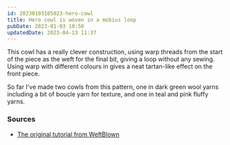 ```yaml
---
id: 20230103105023-hero-cowl
title: Hero cowl is woven in a mobius loop
pubDate: 2023-01-03 10:50
updatedDate: 2023-04-13 11:37
---
```


This cowl has a really clever construction, using warp threads from the start of the piece as the weft for the final bit, giving a loop without any sewing. Using warp with different colours in gives a neat tartan-like effect on the front piece.

So far I've made two cowls from this pattern, one in dark green wool yarns including a bit of boucle yarn for texture, and one in teal and pink fluffy yarns.

### Sources

- [The original tutorial from WeftBlown](https://www.weftblown.com/blogs/news/hero-cowl-weaving-pattern)

